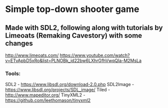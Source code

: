 # Simple top-down shooter game

## Made with SDL2, following along with tutorials by Limeoats (Remaking Cavestory) with some changes
http://www.limeoats.com/
https://www.youtube.com/watch?v=ETvApbD5xRo&list=PLNOBk_id22bw6LXhrGfhVwqQIa-M2MsLa

### Tools:
SDL2 - https://www.libsdl.org/download-2.0.php
SDL2Image - https://www.libsdl.org/projects/SDL_image/
Tiled - http://www.mapeditor.org/
TinyXML2 - https://github.com/leethomason/tinyxml2